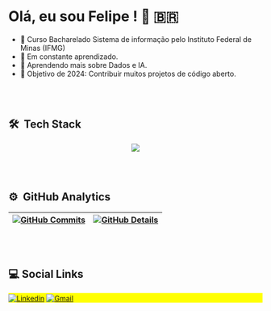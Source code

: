 

<h1 align="left">Olá, eu sou Felipe ! 👋 🇧🇷 </h1>

- 📖 Curso Bacharelado Sistema de informação pelo Instituto Federal de Minas (IFMG)
- 🧠 Em constante aprendizado. 
- 🌱 Aprendendo mais sobre Dados e IA.
- 🎯 Objetivo de 2024: Contribuir muitos projetos de código aberto.

<br><br>

## 🛠 &nbsp;Tech Stack

<div align="center" >
<a href="https://skillicons.dev"   >
  <img src="https://skillicons.dev/icons?i=javascript,python,arch,git,vscode,github,linux,aws,cs" />
</a>
</div>

<br><br>

## ⚙️ &nbsp;GitHub Analytics

 | [![GitHub Commits](http://github-profile-summary-cards.vercel.app/api/cards/productive-time?username=FehFernandes&theme=dracula&utcOffset=-3)](https://github.com/vn7n24fzkq/github-profile-summary-cards) | [![GitHub Details](http://github-profile-summary-cards.vercel.app/api/cards/profile-details?username=FehFernandes&theme=dracula)](https://github.com/vn7n24fzkq/github-profile-summary-cards) |  
 | ----------- | ----------- |

<br><br>

## :computer: Social Links

<p align="left" style="background:yellow">
  <a href="https://www.linkedin.com/in/felipe-fernandes-17086b221/" target="blank"><img align="center" src="https://img.shields.io/badge/LinkedIn-0077B5?style=for-the-badge&logo=linkedin&logoColor=white" alt="Linkedin"/></a>
  <a href="contatofelipef7@gmail.com" target="blank"><img align="center" src="https://img.shields.io/badge/Gmail-D14836?style=for-the-badge&logo=gmail&logoColor=white" alt="Gmail" /></a>
</p>
